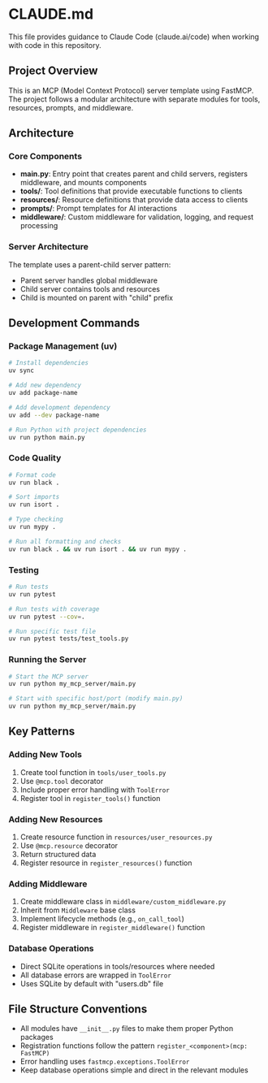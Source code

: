 # CLAUDE.md

This file provides guidance to Claude Code (claude.ai/code) when working with code in this repository.

## Project Overview

This is an MCP (Model Context Protocol) server template using FastMCP. The project follows a modular architecture with separate modules for tools, resources, prompts, and middleware.

## Architecture

### Core Components

- **main.py**: Entry point that creates parent and child servers, registers middleware, and mounts components
- **tools/**: Tool definitions that provide executable functions to clients
- **resources/**: Resource definitions that provide data access to clients  
- **prompts/**: Prompt templates for AI interactions
- **middleware/**: Custom middleware for validation, logging, and request processing

### Server Architecture

The template uses a parent-child server pattern:
- Parent server handles global middleware
- Child server contains tools and resources
- Child is mounted on parent with "child" prefix

## Development Commands

### Package Management (uv)
```bash
# Install dependencies
uv sync

# Add new dependency
uv add package-name

# Add development dependency  
uv add --dev package-name

# Run Python with project dependencies
uv run python main.py
```

### Code Quality
```bash
# Format code
uv run black .

# Sort imports
uv run isort .

# Type checking
uv run mypy .

# Run all formatting and checks
uv run black . && uv run isort . && uv run mypy .
```

### Testing
```bash
# Run tests
uv run pytest

# Run tests with coverage
uv run pytest --cov=.

# Run specific test file
uv run pytest tests/test_tools.py
```

### Running the Server
```bash
# Start the MCP server
uv run python my_mcp_server/main.py

# Start with specific host/port (modify main.py)
uv run python my_mcp_server/main.py
```

## Key Patterns

### Adding New Tools
1. Create tool function in `tools/user_tools.py`
2. Use `@mcp.tool` decorator
3. Include proper error handling with `ToolError`
4. Register tool in `register_tools()` function

### Adding New Resources  
1. Create resource function in `resources/user_resources.py`
2. Use `@mcp.resource` decorator
3. Return structured data
4. Register resource in `register_resources()` function

### Adding Middleware
1. Create middleware class in `middleware/custom_middleware.py`
2. Inherit from `Middleware` base class
3. Implement lifecycle methods (e.g., `on_call_tool`)
4. Register middleware in `register_middleware()` function

### Database Operations
- Direct SQLite operations in tools/resources where needed
- All database errors are wrapped in `ToolError`
- Uses SQLite by default with "users.db" file

## File Structure Conventions

- All modules have `__init__.py` files to make them proper Python packages
- Registration functions follow the pattern `register_<component>(mcp: FastMCP)`
- Error handling uses `fastmcp.exceptions.ToolError`
- Keep database operations simple and direct in the relevant modules